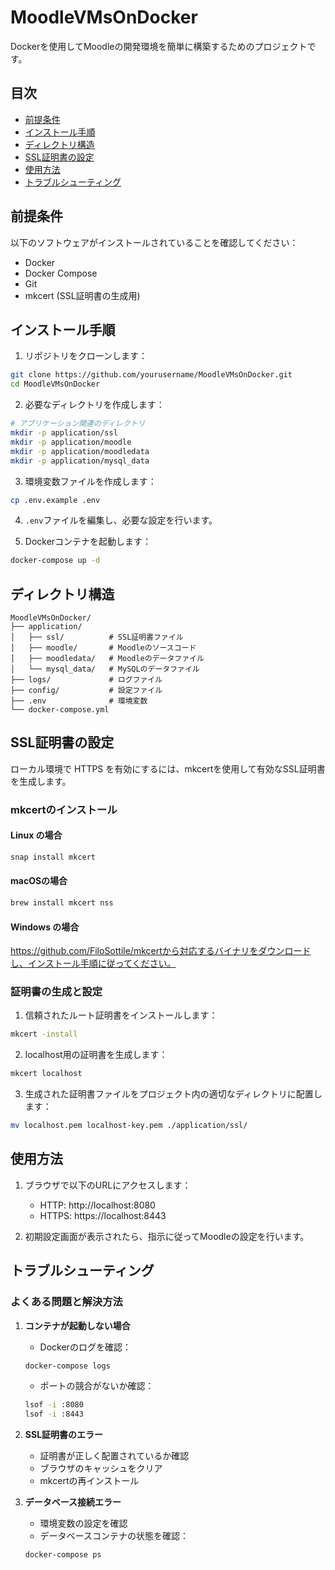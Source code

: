 # MoodleVMsOnDocker

Dockerを使用してMoodleの開発環境を簡単に構築するためのプロジェクトです。

## 目次

- [前提条件](#前提条件)
- [インストール手順](#インストール手順)
- [ディレクトリ構造](#ディレクトリ構造)
- [SSL証明書の設定](#ssl証明書の設定)
- [使用方法](#使用方法)
- [トラブルシューティング](#トラブルシューティング)

## 前提条件

以下のソフトウェアがインストールされていることを確認してください：

- Docker
- Docker Compose
- Git
- mkcert (SSL証明書の生成用)

## インストール手順

1. リポジトリをクローンします：
```bash
git clone https://github.com/yourusername/MoodleVMsOnDocker.git
cd MoodleVMsOnDocker
```

2. 必要なディレクトリを作成します：
```bash
# アプリケーション関連のディレクトリ
mkdir -p application/ssl
mkdir -p application/moodle
mkdir -p application/moodledata
mkdir -p application/mysql_data

```

3. 環境変数ファイルを作成します：
```bash
cp .env.example .env
```

4. `.env`ファイルを編集し、必要な設定を行います。

5. Dockerコンテナを起動します：
```bash
docker-compose up -d
```

## ディレクトリ構造

```
MoodleVMsOnDocker/
├── application/
│   ├── ssl/          # SSL証明書ファイル
│   ├── moodle/       # Moodleのソースコード
│   ├── moodledata/   # Moodleのデータファイル
│   └── mysql_data/   # MySQLのデータファイル
├── logs/             # ログファイル
├── config/           # 設定ファイル
├── .env              # 環境変数
└── docker-compose.yml
```

## SSL証明書の設定

ローカル環境で HTTPS を有効にするには、mkcertを使用して有効なSSL証明書を生成します。

### mkcertのインストール

#### Linux の場合
```bash
snap install mkcert
```

#### macOSの場合
```bash
brew install mkcert nss
```

#### Windows の場合
https://github.com/FiloSottile/mkcertから対応するバイナリをダウンロードし、インストール手順に従ってください。

### 証明書の生成と設定

1. 信頼されたルート証明書をインストールします：
```bash
mkcert -install
```

2. localhost用の証明書を生成します：
```bash
mkcert localhost
```

3. 生成された証明書ファイルをプロジェクト内の適切なディレクトリに配置します：
```bash
mv localhost.pem localhost-key.pem ./application/ssl/
```

## 使用方法

1. ブラウザで以下のURLにアクセスします：
   - HTTP: http://localhost:8080
   - HTTPS: https://localhost:8443

2. 初期設定画面が表示されたら、指示に従ってMoodleの設定を行います。

## トラブルシューティング

### よくある問題と解決方法

1. **コンテナが起動しない場合**
   - Dockerのログを確認：
   ```bash
   docker-compose logs
   ```
   - ポートの競合がないか確認：
   ```bash
   lsof -i :8080
   lsof -i :8443
   ```

2. **SSL証明書のエラー**
   - 証明書が正しく配置されているか確認
   - ブラウザのキャッシュをクリア
   - mkcertの再インストール

3. **データベース接続エラー**
   - 環境変数の設定を確認
   - データベースコンテナの状態を確認：
   ```bash
   docker-compose ps
   ```
